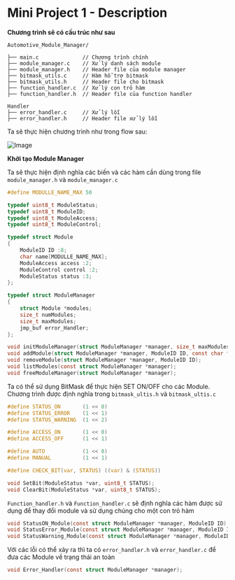 # Mini Project 1 - Description

**Chương trình sẽ có cấu trúc như sau**

```
Automotive_Module_Manager/

├── main.c              // Chương trình chính
├── module_manager.c    // Xử lý danh sách module
├── module_manager.h    // Header file của module manager
├── bitmask_utils.c     // Hàm hỗ trợ bitmask
├── bitmask_utils.h     // Header file cho bitmask
├── function_handler.c  // Xử lý con trỏ hàm
├── function_handler.h  // Header file của function handler

Handler
├── error_handler.c     // Xử lý lỗi
├── error_handler.h     // Header file xử lý lỗi
```

Ta sẽ thực hiện chương trình như trong flow sau:

![Image](D:\Github\Advance_C_Cpp_2.2025\Mini_Project1\Flow_Chart_MiniProject.drawio.png)

**Khởi tạo Module Manager**

Ta sẽ thực hiện định nghĩa các biến và các hàm cần dùng trong file ``module_manager.h`` và ``module_manager.c``

```C
#define MODULLE_NAME_MAX 50

typedef uint8_t ModuleStatus;
typedef uint8_t ModuleID;
typedef uint8_t ModuleAccess;
typedef uint8_t ModuleControl;

typedef struct Module
{
    ModuleID ID :8;
    char name[MODULLE_NAME_MAX];
    ModuleAccess access :2;
    ModuleControl control :2;
    ModuleStatus status :3;
};

typedef struct ModuleManager
{
    struct Module *modules;
    size_t numModules;
    size_t maxModules;
    jmp_buf error_Handler;
};

void initModuleManager(struct ModuleManager *manager, size_t maxModules);
void addModule(struct ModuleManager *manager, ModuleID ID, const char *name, ModuleStatus status, ModuleAccess access, ModuleControl control);
void removeModule(struct ModuleManager *manager, ModuleID ID);
void listModules(const struct ModuleManager *manager);
void freeModuleManager(struct ModuleManager *manager);
```

Ta có thể sử dụng BitMask để thực hiện SET ON/OFF cho các Module. Chương trình được định nghĩa trong ``bitmask_ultis.h`` và ``bitmask_ultis.c``

```C
#define STATUS_ON       (1 << 0)
#define STATUS_ERROR    (1 << 1)
#define STATUS_WARNING  (1 << 2)

#define ACCESS_ON       (1 << 0)
#define ACCESS_OFF      (1 << 1)

#define AUTO            (1 << 0)
#define MANUAL          (1 << 1)

#define CHECK_BIT(var, STATUS) ((var) & (STATUS))

void SetBit(ModuleStatus *var, uint8_t STATUS);
void ClearBit(ModuleStatus *var, uint8_t STATUS);
```

``Function_handler.h`` và ``Function_handler.c`` sẽ định nghĩa các hàm được sử dụng để thay đổi module và sử dụng chúng cho một con trỏ hàm

```C
void StatusON_Module(const struct ModuleManager *manager, ModuleID ID);
void StatusError_Module(const struct ModuleManager *manager, ModuleID ID);
void StatusWarning_Module(const struct ModuleManager *manager, ModuleID ID);
```

Với các lỗi có thể xảy ra thì ta có ``error_handler.h`` và ``error_handler.c`` để đưa các Module về trạng thái an toàn

```C
void Error_Handler(const struct ModuleManager *manager);
```

